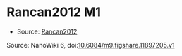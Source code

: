 <a name="material" />

# Rancan2012 M1
<script type="application/ld+json">
  {
    "@context": "https://schema.org/",
    "@type": "ChemicalSubstance",
    "@id": "https://egonw.github.io/nanowiki/nanowiki203.html#material",
    "http://purl.org/dc/terms/conformsTo":
      {
        "@type": "CreativeWork",
        "@id": "https://bioschemas.org/profiles/ChemicalSubstance/0.4-RELEASE/"
      },
    "identfier": "203",
    "name": "Rancan2012 M1",
    "url": "https://egonw.github.io/nanowiki/nanowiki203.html#material",
    "sameAs": "http://127.0.0.1/mediawiki/index.php/Special:URIResolver/Rancan2012_M1"
  }
</script>


* Source: [Rancan2012](Rancan2012.md)


Source: NanoWiki 6, doi:[10.6084/m9.figshare.11897205.v1](https://doi.org/10.6084/m9.figshare.11897205.v1)
